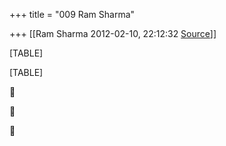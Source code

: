 +++
title = "009 Ram Sharma"

+++
[[Ram Sharma	2012-02-10, 22:12:32 [Source](https://groups.google.com/g/bvparishat/c/q3t--ylMwIU)]]



[TABLE]

[TABLE]







